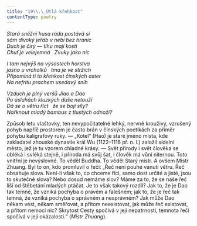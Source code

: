 ```yaml
---
title: "19\\.\_Útlá křehkost"
contentType: poetry
---
```


<section>

_Stará sněžní husa ráda postává si  
sám divoký jeřáb v nebi bez hranic  
Duch je čirý — tíhu mají kosti  
Chuť je velejemná   Zvuky jako nic_

</section>

<section>

_I tam nejvýš na výsostech horstva  
jasno u vrcholků   tma je ve stržích  
Připomíná ti to křehkost čínských aster  
Na nefritu prachem usedavý sníh_

</section>

<section>

_Vzduch je plný veršů Jiao a Dao  
Po úsluhách kluzkých duše netouží  
Dá se o větru říct   že se bojí síly?  
Nařknout mladý bambus z tlustých odnoží?_

</section>


<section>

Způsob letu vlaštovky, ten nevypočitatelné lehký, nervně krouživý, vzrušený pohyb napříč prostorem je často brán v čínských poetikách za příměr pohybu kaligrafovy ruky. — „Kotel“ (Hao) je staré jméno místa, kde zakladatel zhouské dynastie král Wu (1122–1116 př. n. l.) založil sídelní město, jež je tu vzorem chladné krásy. — Svět přírody i svět člověka se obléká i svléká stejně, i příroda má svůj šat, i člověk má vůni niternou. Toto vnitřní je nevýslovné. To věděl Buddha. To věděl Starý mistr. A ovšem Mistr Zhuang. Byl to on, kdo promluvil o řeči: „Řeč není pouhé vanutí větru. Řeč obsahuje slova. Není-li však to, co chceme říci, samo dost určité a jisté, jsou to skutečně slova? Nebo dosud nemáme slov? Máme za to, že se naše řeč liší od štěbetání mladých ptáčat. Je to však takový rozdíl? Jak to, že je Dao tak temné, že vzniká pochyba o pravém a falešném; jak to, že je řeč tak temná, že vzniká pochyba o správném a nesprávném? Jak může Dao někam vést, někam směřovat, a přitom neexistovat, jak může řeč existovat, a přitom nemoci nic? Skrytost Cesty spočívá v její nepatrnosti, temnota řeči spočívá v její okázalosti.“ (_Mistr_ _Zhuang_).

</section>
